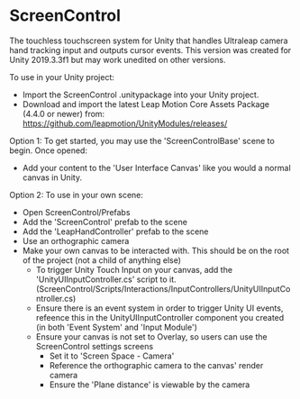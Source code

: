 # ScreenControl

The touchless touchscreen system for Unity that handles Ultraleap camera hand tracking input and outputs cursor events. This version was created for Unity 2019.3.3f1 but may work unedited on other versions.

To use in your Unity project:
- Import the ScreenControl .unitypackage into your Unity project.
- Download and import the latest Leap Motion Core Assets Package (4.4.0 or newer) from: https://github.com/leapmotion/UnityModules/releases/

Option 1:
To get started, you may use the 'ScreenControlBase' scene to begin. Once opened:
- Add your content to the 'User Interface Canvas' like you would a normal canvas in Unity.

Option 2:
To use in your own scene:
- Open ScreenControl/Prefabs
- Add the 'ScreenControl' prefab to the scene
- Add the 'LeapHandController' prefab to the scene
- Use an orthographic camera
- Make your own canvas to be interacted with. This should be on the root of the project (not a child of anything else)
    - To trigger Unity Touch Input on your canvas, add the 'UnityUIInputController.cs' script to it. (ScreenControl/Scripts/Interactions/InputControllers/UnityUIInputController.cs)
	- Ensure there is an event system in order to trigger Unity UI events, refeence this in the UnityUIInputController component you created (in both 'Event System' and 'Input Module')
	- Ensure your canvas is not set to Overlay, so users can use the ScreenControl settings screens
		- Set it to 'Screen Space - Camera'
		- Reference the orthographic camera to the canvas' render camera
		- Ensure the 'Plane distance' is viewable by the camera